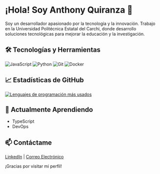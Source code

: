 # ¡Hola! Soy Anthony Quiranza 👋

Soy un desarrollador apasionado por la tecnología y la innovación. Trabajo en la Universidad Politécnica Estatal del Carchi, donde desarrollo soluciones tecnológicas para mejorar la educación y la investigación.


## 🛠️ Tecnologías y Herramientas
![JavaScript](https://img.shields.io/badge/JavaScript-F7DF1E?style=for-the-badge&logo=javascript&logoColor=black)
![Python](https://img.shields.io/badge/Python-3776AB?style=for-the-badge&logo=python&logoColor=white)
![Git](https://img.shields.io/badge/Git-F05032?style=for-the-badge&logo=git&logoColor=white)
![Docker](https://img.shields.io/badge/Docker-2496ED?style=for-the-badge&logo=docker&logoColor=white)

## 📈 Estadísticas de GitHub
[![Lenguajes de programación más usados](https://github-readme-stats.vercel.app/api/top-langs/?username=AnthonyQuiranza&layout=compact)](https://github.com/AnthonyQuiranza/github-readme-stats)

## 🌱 Actualmente Aprendiendo
- TypeScript
- DevOps

## 📫 Contáctame
[LinkedIn]([https://www.linkedin.com/in/tu-perfil](https://www.linkedin.com/in/anthonyquiranza/)) | [Correo Electrónico](mailto:anthonyquiranza@hotmail.com)

¡Gracias por visitar mi perfil!
